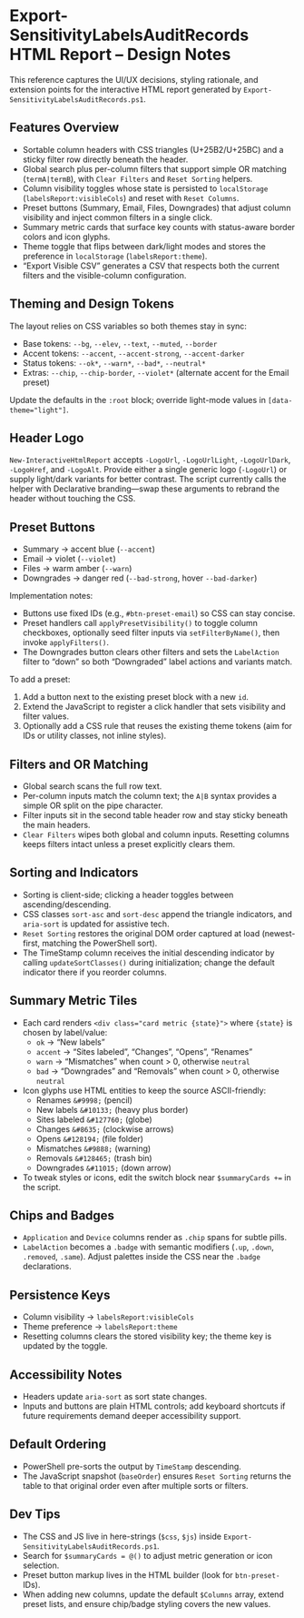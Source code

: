 # Export-SensitivityLabelsAuditRecords HTML Report – Design Notes

This reference captures the UI/UX decisions, styling rationale, and extension points for the interactive HTML report generated by `Export-SensitivityLabelsAuditRecords.ps1`.

## Features Overview
- Sortable column headers with CSS triangles (U+25B2/U+25BC) and a sticky filter row directly beneath the header.
- Global search plus per-column filters that support simple OR matching (`termA|termB`), with `Clear Filters` and `Reset Sorting` helpers.
- Column visibility toggles whose state is persisted to `localStorage` (`labelsReport:visibleCols`) and reset with `Reset Columns`.
- Preset buttons (Summary, Email, Files, Downgrades) that adjust column visibility and inject common filters in a single click.
- Summary metric cards that surface key counts with status-aware border colors and icon glyphs.
- Theme toggle that flips between dark/light modes and stores the preference in `localStorage` (`labelsReport:theme`).
- “Export Visible CSV” generates a CSV that respects both the current filters and the visible-column configuration.

## Theming and Design Tokens
The layout relies on CSS variables so both themes stay in sync:
- Base tokens: `--bg`, `--elev`, `--text`, `--muted`, `--border`
- Accent tokens: `--accent`, `--accent-strong`, `--accent-darker`
- Status tokens: `--ok*`, `--warn*`, `--bad*`, `--neutral*`
- Extras: `--chip`, `--chip-border`, `--violet*` (alternate accent for the Email preset)

Update the defaults in the `:root` block; override light-mode values in `[data-theme="light"]`.

## Header Logo
`New-InteractiveHtmlReport` accepts `-LogoUrl`, `-LogoUrlLight`, `-LogoUrlDark`, `-LogoHref`, and `-LogoAlt`. Provide either a single generic logo (`-LogoUrl`) or supply light/dark variants for better contrast. The script currently calls the helper with Declarative branding—swap these arguments to rebrand the header without touching the CSS.

## Preset Buttons
- Summary → accent blue (`--accent`)
- Email → violet (`--violet`)
- Files → warm amber (`--warn`)
- Downgrades → danger red (`--bad-strong`, hover `--bad-darker`)

Implementation notes:
- Buttons use fixed IDs (e.g., `#btn-preset-email`) so CSS can stay concise.
- Preset handlers call `applyPresetVisibility()` to toggle column checkboxes, optionally seed filter inputs via `setFilterByName()`, then invoke `applyFilters()`.
- The Downgrades button clears other filters and sets the `LabelAction` filter to “down” so both “Downgraded” label actions and variants match.

To add a preset:
1. Add a button next to the existing preset block with a new `id`.
2. Extend the JavaScript to register a click handler that sets visibility and filter values.
3. Optionally add a CSS rule that reuses the existing theme tokens (aim for IDs or utility classes, not inline styles).

## Filters and OR Matching
- Global search scans the full row text.
- Per-column inputs match the column text; the `A|B` syntax provides a simple OR split on the pipe character.
- Filter inputs sit in the second table header row and stay sticky beneath the main headers.
- `Clear Filters` wipes both global and column inputs. Resetting columns keeps filters intact unless a preset explicitly clears them.

## Sorting and Indicators
- Sorting is client-side; clicking a header toggles between ascending/descending.
- CSS classes `sort-asc` and `sort-desc` append the triangle indicators, and `aria-sort` is updated for assistive tech.
- `Reset Sorting` restores the original DOM order captured at load (newest-first, matching the PowerShell sort).
- The TimeStamp column receives the initial descending indicator by calling `updateSortClasses()` during initialization; change the default indicator there if you reorder columns.

## Summary Metric Tiles
- Each card renders `<div class="card metric {state}">` where `{state}` is chosen by label/value:
  - `ok` → “New labels”
  - `accent` → “Sites labeled”, “Changes”, “Opens”, “Renames”
  - `warn` → “Mismatches” when count > 0, otherwise `neutral`
  - `bad` → “Downgrades” and “Removals” when count > 0, otherwise `neutral`
- Icon glyphs use HTML entities to keep the source ASCII-friendly:
  - Renames `&#9998;` (pencil)
  - New labels `&#10133;` (heavy plus border)
  - Sites labeled `&#127760;` (globe)
  - Changes `&#8635;` (clockwise arrows)
  - Opens `&#128194;` (file folder)
  - Mismatches `&#9888;` (warning)
  - Removals `&#128465;` (trash bin)
  - Downgrades `&#11015;` (down arrow)
- To tweak styles or icons, edit the switch block near `$summaryCards +=` in the script.

## Chips and Badges
- `Application` and `Device` columns render as `.chip` spans for subtle pills.
- `LabelAction` becomes a `.badge` with semantic modifiers (`.up`, `.down`, `.removed`, `.same`). Adjust palettes inside the CSS near the `.badge` declarations.

## Persistence Keys
- Column visibility → `labelsReport:visibleCols`
- Theme preference → `labelsReport:theme`
- Resetting columns clears the stored visibility key; the theme key is updated by the toggle.

## Accessibility Notes
- Headers update `aria-sort` as sort state changes.
- Inputs and buttons are plain HTML controls; add keyboard shortcuts if future requirements demand deeper accessibility support.

## Default Ordering
- PowerShell pre-sorts the output by `TimeStamp` descending.
- The JavaScript snapshot (`baseOrder`) ensures `Reset Sorting` returns the table to that original order even after multiple sorts or filters.

## Dev Tips
- The CSS and JS live in here-strings (`$css`, `$js`) inside `Export-SensitivityLabelsAuditRecords.ps1`.
- Search for `$summaryCards = @()` to adjust metric generation or icon selection.
- Preset button markup lives in the HTML builder (look for `btn-preset-` IDs).
- When adding new columns, update the default `$Columns` array, extend preset lists, and ensure chip/badge styling covers the new values.
